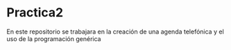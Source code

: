 # Practica2
En este repositorio se trabajara en la creación de una agenda telefónica y el uso de la programación genérica
